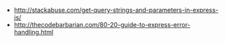 - http://stackabuse.com/get-query-strings-and-parameters-in-express-js/
- http://thecodebarbarian.com/80-20-guide-to-express-error-handling.html
